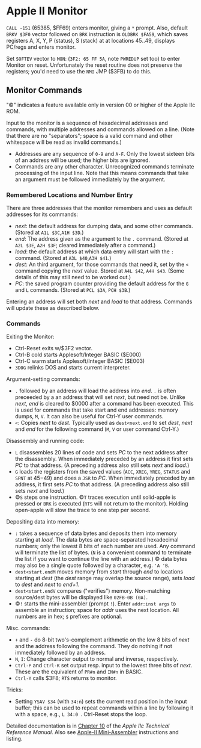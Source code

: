 Apple II Monitor
================

`CALL -151` (65385, $FF69) enters monitor, giving a `*` prompt. Also,
default `BRKV $3F0` vector followed on `BRK` instruction is `OLDBRK
$FA59`, which saves registers A, X, Y, P (status), S (stack) at at
locations $45‥$49, displays PC/regs and enters monitor.

Set `SOFTEV` vector to `MON`: (`3F2: 65 FF 5A`, note `PWREDUP` set
too) to enter Monitor on reset. Unfortunately the reset routine does
not preserve the registers; you'd need to use the `NMI` JMP ($3FB) to
do this.


Monitor Commands
----------------

"©" indicates a feature available only in version 00 or higher
of the Apple IIc ROM.

Input to the monitor is a sequence of hexadecimal addresses and
commands, with multiple addresses and commands allowed on a line.
(Note that there are no "separators"; space is a valid command and
other whitespace will be read as invalid commands.)
- Addresses are any sequence of `0-9` and `A-F`. Only the lowest
  sixteen bits of an address will be used; the higher bits are
  ignored.
- Commands are any other character. Unrecognized commands terminate
  processing of the input line. Note that this means commands that
  take an argument must be followed immediately by the argument.

### Remembered Locations and Number Entry

There are three addresses that the monitor remembers and uses as
default addresses for its commands:
- _next_: the default address for dumping data, and some other
  commands. (Stored at `A1L $3C`,`A1H $3D`.)
- _end_: The address given as the argument to the `.` command. (Stored
  at `A2L $3E`, `A2H $3F`; cleared immediately after a command.)
- _load_: the default address at which data entry will start with the
  `:` command. (Stored at `A3L $40`,`A3H $41`.)
- _dest_: An third argument, for those commands that need it, set by
  the `<` command copying the _next_ value. Stored at `A4L $42`, `A4H
  $43`. (Some details of this may still need to be worked out.)
- _PC_: the saved program counter providing the default address for
  the `G` and `L` commands. (Stored at `PCL $3A`, `PCH $3B`.)

Entering an address will set both _next_ and _load_ to that address.
Commands will update these as described below.

### Commands

Exiting the Monitor:
- Ctrl-Reset exits w/$3F2 vector.
- Ctrl-B cold starts Applesoft/Integer BASIC ($E000)
- Ctrl-C warm starts Applesoft/Integer BASIC ($E003)
- `3D0G` relinks DOS and starts current interpreter.

Argument-setting commands:
- `.` followed by an address will load the address into _end_. `.` is
  often preceeded by a an address that will set _next_, but need not
  be. Unlike _next_, _end_ is cleared to $0000 after a command has
  been executed. This is used for commands that take start and end
  addresses: memory dumps, `M`, `V`. It can also be useful for Ctrl-Y
  user commands.
- `<`: Copies _next_ to _dest_. Typically used as `dest<next.end` to
  set _dest_, _next_ and _end_ for the following command (`M`, `V` or
  user command Ctrl-Y.)

Disassembly and running code:
- `L` disassembles 20 lines of code and sets _PC_ to the next address
  after the disassembly. When immediately preceded by an address it
  first sets _PC_ to that address. (A preceding address also still
  sets _next_ and _load_.)
- `G` loads the registers from the saved values (`ACC`, `XREG`,
  `YREG`, `STATUS` and `SPNT` at $45-$49) and does a `JSR` to _PC_.
  When immediately preceded by an address, it first sets _PC_ to that
  address. (A preceding address also still sets _next_ and _load_.)
- ©`S` steps one instruction. ©`T` traces execution until solid-apple
  is pressed or `BRK` is executed (`RTS` will not return to the
  monitor). Holding open-apple will slow the trace to one step per
  second.

Depositing data into memory:
- `:` takes a sequence of data bytes and deposits them into memory
  starting at _load_. The data bytes are space-separated hexadecimal
  numbers; only the lowest 8 bits of each number are used. Any command
  will terminate the list of bytes. (`N` is a convenient command to
  terminate the list if you want to continue the line with an
  address.) © data bytes may also be a single quote followed by a
  character, e.g. `'A 'B`.
- `dest<start.endM` moves memory from _start_ through _end_ to
  locations starting at _dest_ (the _dest_ range may overlap the
  source range), sets _load_ to _dest_ and _next_ to _end+1_.
- `dest<start.endV` compares ("verifies") memory. Non-matching
  source/dest bytes will be displayed like `02FB-0B (0A)`.
- ©`!` starts the mini-assembler (prompt `!`). Enter `addr:inst args`
  to assemble an instruction; space for _addr_ uses the next location.
  All numbers are in hex; `$` prefixes are optional.

Misc. commands:
- `+` and `-` do 8-bit two's-complement arithmetic on the low 8 bits
  of _next_ and the address following the command. They do nothing if
  not immediately followed by an address.
- `N`, `I`: Change character output to normal and inverse,
  respectively.
- `Ctrl-P` and `Ctrl-K` set output resp. input to the lowest three
  bits of _next_. These are the equivalent of `PR#n` and `IN#n` in
  BASIC.
- `Ctrl-Y` calls $3F8; `RTS` returns to monitor.

Tricks:
- Setting `YSAV $34` (with `34:n`) sets the current read position in
  the input buffer; this can be used to repeat commands within a line
  by following it with a space, e.g., `L 34:0 `. Ctrl-Reset stops the
  loop.

Detailed documentation is in [Chapter 10][a2cref-c10] of the _Apple
IIc Technical Reference Manual_. Also see [Apple-II
Mini-Assembler][a2mini-asm] instructions and listing.



<!-------------------------------------------------------------------->
[a2cref-355]: https://archive.org/details/Apple_IIc_Technical_Reference_Manual/page/n362
[a2cref-c10]: https://archive.org/details/Apple_IIc_Technical_Reference_Manual/page/n230
[a2mini-asm]: https://archive.org/details/Apple2_Woz_MiniAssembler/page/n1/mode/1up
